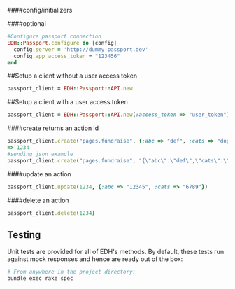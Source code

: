 ####config/initializers

####optional 
```ruby
#Configure passport connection
EDH::Passport.configure do |config|
  config.server = 'http://dummy-passport.dev'
  config.app_access_token = "123456"
end
```

##Setup a client without a user access token
```ruby
passport_client = EDH::Passport::API.new

```

##Setup a client with a user access token
```ruby
passport_client = EDH::Passport::API.new(:access_token => "user_token")

```

####create returns an action id
```ruby
passport_client.create("pages.fundraise", {:abc => "def", :cats => "dogs"})
=> 1234
#sending json example
passport_client.create("pages.fundraise", "{\"abc\":\"def\",\"cats\":\"dogs\"}")
```

####update an action
```ruby
passport_client.update(1234, {:abc => "12345", :cats => "6789"})
```

####delete an action
```ruby
passport_client.delete(1234)
```

Testing
-----

Unit tests are provided for all of EDH's methods.  By default, these tests run against mock responses and hence are ready out of the box:
```bash
# From anywhere in the project directory:
bundle exec rake spec
```
